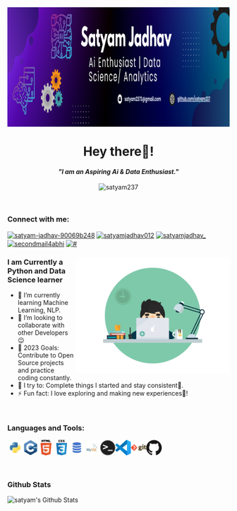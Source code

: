 <img align="center" height="270px" alt="img" src="https://github.com/satyam237/satyam237/blob/main/media/Navy%20Blue%20Geometric%20Technology%20LinkedIn%20Banner%20(1).png" />
  
<p>
  <h1 align="center"><b>Hey there👋! </b></h1>
</p>
<p>
  <h4 align="center"><b><i>"I am an Aspiring Ai & Data Enthusiast."</i></b></h4>
</p>

<p align="center">
    <img src="https://komarev.com/ghpvc/?username=satyam237&label=Profile%20views&color=0e75b6&style=flat" alt="satyam237" />
</p>

<p align="center">
<br>

<h3 align="left">Connect with me:</h3>
<p align="left">
<a href="https://linkedin.com/in/satyam-jadhav-90069b248" target="blank"><img align="center" src="https://raw.githubusercontent.com/rahuldkjain/github-profile-readme-generator/master/src/images/icons/Social/linked-in-alt.svg" alt="satyam-jadhav-90069b248" height="30" width="40" /></a>
<a href="https://kaggle.com/satyamjadhav012" target="blank"><img align="center" src="https://raw.githubusercontent.com/rahuldkjain/github-profile-readme-generator/master/src/images/icons/Social/kaggle.svg" alt="satyamjadhav012" height="30" width="40" /></a>
<a href="https://instagram.com/satyamjadhav_" target="blank"><img align="center" src="https://raw.githubusercontent.com/rahuldkjain/github-profile-readme-generator/master/src/images/icons/Social/instagram.svg" alt="satyamjadhav_" height="30" width="40" /></a>
<a href="https://www.hackerrank.com/profile/secondmail4abhi" target="blank"><img align="center" src="https://raw.githubusercontent.com/rahuldkjain/github-profile-readme-generator/master/src/images/icons/Social/hackerrank.svg" alt="secondmail4abhi" height="30" width="40" /></a>
<a href="#" target="blank"><img align="center" src="https://raw.githubusercontent.com/rahuldkjain/github-profile-readme-generator/master/src/images/icons/Social/leet-code.svg" alt="#" height="30" width="40" /></a>
</p>
</p>

<be>

<img src="https://github.com/nirala69/nirala69/blob/master/70804f7e25b11f29db904f2fa7b4cd9d.gif" width="350" align='right'>

### I am Currently a Python and Data Science learner 
- 🌱 I’m currently learning Machine Learning, NLP.
- 👯 I’m looking to collaborate with other Developers :wink:
- 🥅 2023 Goals: Contribute to Open Source projects and practice coding constantly.
- 🧗 I try to: Complete things I started and stay consistent😤.
- ⚡ Fun fact: I love exploring and making new experiences🤪!

<br>

### Languages and Tools: 

<img align="left" alt="Python" width="35px" src="https://raw.githubusercontent.com/github/explore/80688e429a7d4ef2fca1e82350fe8e3517d3494d/topics/python/python.png" />
<img align="left" alt="CPP" width="35px" src="https://raw.githubusercontent.com/github/explore/80688e429a7d4ef2fca1e82350fe8e3517d3494d/topics/cpp/cpp.png" />
<img align="left" alt="HTML5" width="35px" src="https://raw.githubusercontent.com/github/explore/80688e429a7d4ef2fca1e82350fe8e3517d3494d/topics/html/html.png" />
<img align="left" alt="CSS3" width="35px" src="https://raw.githubusercontent.com/github/explore/80688e429a7d4ef2fca1e82350fe8e3517d3494d/topics/css/css.png" />
<img align="left" alt="SQL" width="35px" src="https://raw.githubusercontent.com/github/explore/80688e429a7d4ef2fca1e82350fe8e3517d3494d/topics/sql/sql.png" />
<img align="left" alt="MySQL" width="35px" src="https://raw.githubusercontent.com/github/explore/80688e429a7d4ef2fca1e82350fe8e3517d3494d/topics/mysql/mysql.png" />


<img align="left" alt="Linux" width="35px" src="https://raw.githubusercontent.com/github/explore/80688e429a7d4ef2fca1e82350fe8e3517d3494d/topics/terminal/terminal.png" />
<img align="left" alt="Visual Studio Code" width="35px" src="https://raw.githubusercontent.com/github/explore/80688e429a7d4ef2fca1e82350fe8e3517d3494d/topics/visual-studio-code/visual-studio-code.png" />
<img align="left" alt="Git" width="35px" src="https://raw.githubusercontent.com/github/explore/80688e429a7d4ef2fca1e82350fe8e3517d3494d/topics/git/git.png" />
<img align="left" alt="GitHub" width="35px" src="https://raw.githubusercontent.com/github/explore/78df643247d429f6cc873026c0622819ad797942/topics/github/github.png" />
<br>
<br>
<br>
<br>



### Github Stats

<img align="left" src="https://github-readme-stats.vercel.app/api?username=satyam237&&show_icons=true&include_all_commits=true&title_color=fff&icon_color=79ff97&text_color=efefef&bg_color=24292e" alt="satyam's Github Stats" width="60%">
